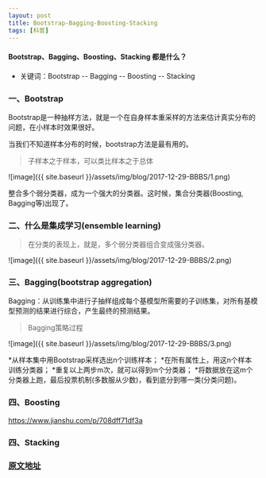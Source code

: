 ```yaml
---
layout: post
title: Bootstrap-Bagging-Boosting-Stacking
tags: [科普]
---
```

#### Bootstrap、Bagging、Boosting、Stacking 都是什么？

* 关键词：Bootstrap -- Bagging -- Boosting -- Stacking

### 一、Bootstrap

Bootstrap是一种抽样方法，就是一个在自身样本重采样的方法来估计真实分布的问题，在小样本时效果很好。

当我们不知道样本分布的时候，bootstrap方法是最有用的。

>子样本之于样本，可以类比样本之于总体

![image]({{ site.baseurl }}/assets/img/blog/2017-12-29-BBBS/1.png)

整合多个弱分类器，成为一个强大的分类器。这时候，集合分类器(Boosting, Bagging等)出现了。

### 二、什么是集成学习(ensemble learning)

>在分类的表现上，就是，多个弱分类器组合变成强分类器。

![image]({{ site.baseurl }}/assets/img/blog/2017-12-29-BBBS/2.png)

### 三、Bagging(bootstrap aggregation)

Bagging：从训练集中进行子抽样组成每个基模型所需要的子训练集，对所有基模型预测的结果进行综合，产生最终的预测结果。

>Bagging策略过程

![image]({{ site.baseurl }}/assets/img/blog/2017-12-29-BBBS/3.png)

*从样本集中用Bootstrap采样选出n个训练样本；
*在所有属性上，用这n个样本训练分类器；
*重复以上两步m次，就可以得到m个分类器；
*将数据放在这m个分类器上跑，最后投票机制(多数服从少数)，看到底分到哪一类(分类问题)。

### 四、Boosting

https://www.jianshu.com/p/708dff71df3a

### 四、Stacking

### [原文地址](http://blog.memect.cn/)








